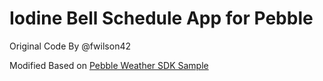 # Iodine Bell Schedule App for Pebble

Original Code By @fwilson42

Modified Based on [Pebble Weather SDK Sample](https://github.com/pebble/pebble-sdk-examples/tree/master/weather-demo/weather)
